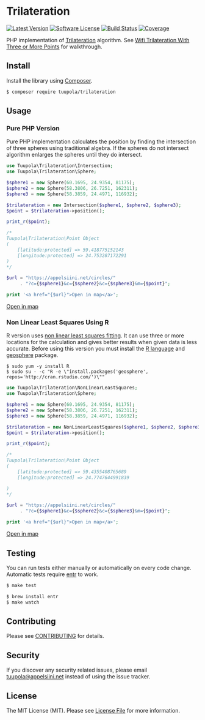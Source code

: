 #  Trilateration

[![Latest Version](https://img.shields.io/packagist/v/tuupola/trilateration.svg?style=flat-square)](https://packagist.org/packages/tuupola/trilateration)
[![Software License](https://img.shields.io/badge/license-MIT-brightgreen.svg?style=flat-square)](LICENSE.md)
[![Build Status](https://img.shields.io/travis/tuupola/trilateration/master.svg?style=flat-square)](https://travis-ci.org/tuupola/trilateration)
[![Coverage](http://img.shields.io/codecov/c/github/tuupola/trilateration.svg?style=flat-square)](https://codecov.io/github/tuupola/trilateration)

PHP implementation of [Trilateration](https://en.wikipedia.org/wiki/Trilateration) algorithm. See [Wifi Trilateration With Three or More Points](https://appelsiini.net/2017/trilateration-with-n-points/) for walkthrough.

## Install

Install the library using [Composer](https://getcomposer.org/).

``` bash
$ composer require tuupola/trilateration
```

## Usage
### Pure PHP Version

Pure PHP implementation calculates the position by finding the intersection of three spheres using traditional algebra. If the spheres do not intersect algorithm enlarges the spheres until they do intersect.

```php
use Tuupola\Trilateration\Intersection;
use Tuupola\Trilateration\Sphere;

$sphere1 = new Sphere(60.1695, 24.9354, 81175);
$sphere2 = new Sphere(58.3806, 26.7251, 162311);
$sphere3 = new Sphere(58.3859, 24.4971, 116932);

$trilateration = new Intersection($sphere1, $sphere2, $sphere3);
$point = $trilateration->position();

print_r($point);

/*
Tuupola\Trilateration\Point Object
(
    [latitude:protected] => 59.418775152143
    [longitude:protected] => 24.753287172291
)
*/

$url = "https://appelsiini.net/circles/"
     . "?c={$sphere1}&c={$sphere2}&c={$sphere3}&m={$point}";

print '<a href="{$url}">Open in map</a>';
```
[Open in map](https://appelsiini.net/circles/?c=60.1695,24.9354,81175&c=58.3806,26.7251,162311&c=58.3859,24.4971,116932&m=59.418775152143,24.753287172291")

### Non Linear Least Squares Using R

R version uses [non linear least squares fitting](http://mathworld.wolfram.com/NonlinearLeastSquaresFitting.html). It can use three or more locations for the calculation and gives better results when given data is less accurate. Before using this version you must install the [R language](https://www.r-project.org/) and [geosphere](https://cran.r-project.org/web/packages/geosphere/index.html) package.

```
$ sudo yum -y install R
$ sudo su - -c "R -e \"install.packages('geosphere', repos='http://cran.rstudio.com/')\""
```

```php
use Tuupola\Trilateration\NonLinearLeastSquares;
use Tuupola\Trilateration\Sphere;

$sphere1 = new Sphere(60.1695, 24.9354, 81175);
$sphere2 = new Sphere(58.3806, 26.7251, 162311);
$sphere3 = new Sphere(58.3859, 24.4971, 116932);

$trilateration = new NonLinearLeastSquares($sphere1, $sphere2, $sphere3);
$point = $trilateration->position();

print_r($point);

/*
Tuupola\Trilateration\Point Object
(
    [latitude:protected] => 59.4355408765689
    [longitude:protected] => 24.7747644991839

)
*/

$url = "https://appelsiini.net/circles/"
     . "?c={$sphere1}&c={$sphere2}&c={$sphere3}&m={$point}";

print '<a href="{$url}">Open in map</a>';
```

[Open in map](https://appelsiini.net/circles/?c=60.1695,24.9354,81175&c=58.3806,26.7251,162311&c=58.3859,24.4971,116932&m=59.4355408765689,24.7747644991839)

## Testing

You can run tests either manually or automatically on every code change. Automatic tests require [entr](http://entrproject.org/) to work.

``` bash
$ make test
```
``` bash
$ brew install entr
$ make watch
```

## Contributing

Please see [CONTRIBUTING](CONTRIBUTING.md) for details.

## Security

If you discover any security related issues, please email tuupola@appelsiini.net instead of using the issue tracker.

## License

The MIT License (MIT). Please see [License File](LICENSE.md) for more information.
